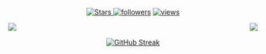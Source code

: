 <p align="center">
  <a href="https://github.com/iwayato?tab=repositories&sort=stargazers">
    <img alt="Stars" src="https://custom-icon-badges.demolab.com/github/stars/iwayato?color=55960c&style=flat-round&labelColor=488207&logo=star"/>
  <a href="https://github.com/iwayato?tab=followers">
    <img alt="followers" title="Follow me on Github" src="https://custom-icon-badges.demolab.com/github/followers/iwayato?color=236ad3&labelColor=1155ba&style=flat-round&logo=person-add&label=Follow&logoColor=white"/></a>
  <a href="https://github.com/iwayato/Simple-View-Counter">
    <img alt="views" title="GitHub profile views" src="https://komarev.com/ghpvc/?username=iwayato&label=Profile%20views&color=0e75b6&labelColor=0e75b6&style=flat"/></a>
</p>

<p align='center'>
  <a > <img align='left' src="https://github-readme-stats.vercel.app/api?username=iwayato&count_private=true&show_icons=true&theme=transparent&hide_border=true&hide_rank=true"/> <a>
  <a > &nbsp&nbsp&nbsp  <img align='right' src="https://github-readme-stats.vercel.app/api/top-langs/?username=iwayato&layout=compact&theme=transparent&hide_border=true"/> <a>
</p>
    
<p align='center'> <a href="https://git.io/streak-stats"><img src="https://github-readme-streak-stats.herokuapp.com?user=iwayato&theme=transparent&hide_border=true&date_format=j%20M%5B%20Y%5D&mode=weekly&type=png&hide_current_streak=true" alt="GitHub Streak" /></a>
